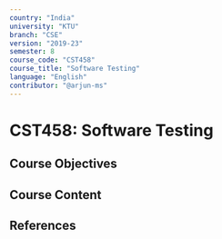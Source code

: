 ```yaml
---
country: "India"
university: "KTU"
branch: "CSE"
version: "2019-23"
semester: 8
course_code: "CST458"
course_title: "Software Testing"
language: "English"
contributor: "@arjun-ms"
---
```


# CST458: Software Testing

## Course Objectives
<!-- Add your objectives here -->

## Course Content
<!-- Add your syllabus content here -->

## References
<!-- Add reference books here -->
